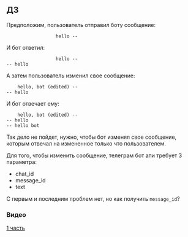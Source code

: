 ## ДЗ

Предположим, пользователь отправил боту сообщение:

```
                  hello --
```

И бот ответил:

```
                  hello --
-- hello
```

А затем пользователь изменил свое сообщение:

```
    hello, bot (edited) --
-- hello
```

И бот отвечает ему:

```
    hello, bot (edited) --
-- hello
-- hello bot
```

Так дело не пойдет, нужно, чтобы бот изменял свое сообщение, которым
отвечал на измененное только что пользователем.

Для того, чтобы изменить сообщение, телеграм бот апи требует 3 параметра:

- chat_id
- message_id
- text

С первым и последним проблем нет, но как получить `message_id`?

### Видео

[1 часть](https://youtu.be/eiUed3Hjlno)
